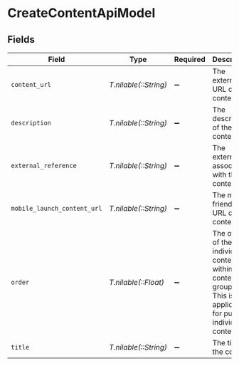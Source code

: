 # CreateContentApiModel


## Fields

| Field                                                                                                                 | Type                                                                                                                  | Required                                                                                                              | Description                                                                                                           | Example                                                                                                               |
| --------------------------------------------------------------------------------------------------------------------- | --------------------------------------------------------------------------------------------------------------------- | --------------------------------------------------------------------------------------------------------------------- | --------------------------------------------------------------------------------------------------------------------- | --------------------------------------------------------------------------------------------------------------------- |
| `content_url`                                                                                                         | *T.nilable(::String)*                                                                                                 | :heavy_minus_sign:                                                                                                    | The external URL of the content                                                                                       | https://www.youtube.com/watch?v=16873                                                                                 |
| `description`                                                                                                         | *T.nilable(::String)*                                                                                                 | :heavy_minus_sign:                                                                                                    | The description of the content                                                                                        | This video acts as learning content for software engineers.                                                           |
| `external_reference`                                                                                                  | *T.nilable(::String)*                                                                                                 | :heavy_minus_sign:                                                                                                    | The external ID associated with this content                                                                          | SOFTWARE-ENG-LV1-TRAINING-VIDEO-1                                                                                     |
| `mobile_launch_content_url`                                                                                           | *T.nilable(::String)*                                                                                                 | :heavy_minus_sign:                                                                                                    | The mobile friendly URL of the content                                                                                | https://www.mobile.youtube.com/watch?v=16873                                                                          |
| `order`                                                                                                               | *T.nilable(::Float)*                                                                                                  | :heavy_minus_sign:                                                                                                    | The order of the individual content within a content grouping. This is not applicable for pushing individual content. | 1                                                                                                                     |
| `title`                                                                                                               | *T.nilable(::String)*                                                                                                 | :heavy_minus_sign:                                                                                                    | The title of the content                                                                                              | Software Engineer Lv 1                                                                                                |